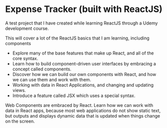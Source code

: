 # Expense Tracker (built with ReactJS)

A test project that I have created while learning ReactJS through a Udemy development course.

This will cover a lot of the ReactJS basics that I am learning, including components

- Explore many of the base features that make up React, and all of the core syntax.
- Learn how to build component-driven user interfaces by embracing a concept called components.
- Discover how we can build our own components with React, and how we can use them and work with them.
- Working with data in React Applications, and changing and updating views.
- Introduce a feature called JSX which uses a special syntax.

Web Components are embraced by React.  Learn how we can work with data in React apps, because most web applications do not show static text, but outputs and displays dynamic data that is updated when things change on the screen.

